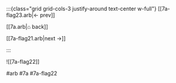 :::{class="grid grid-cols-3 justify-around text-center w-full"}
[[7a-flag23.arb|← prev]]

[[7a.arb|⌂ back]]

[[7a-flag21.arb|next →]]

:::

![[7a-flag22]]

#arb #7a #7a-flag22


